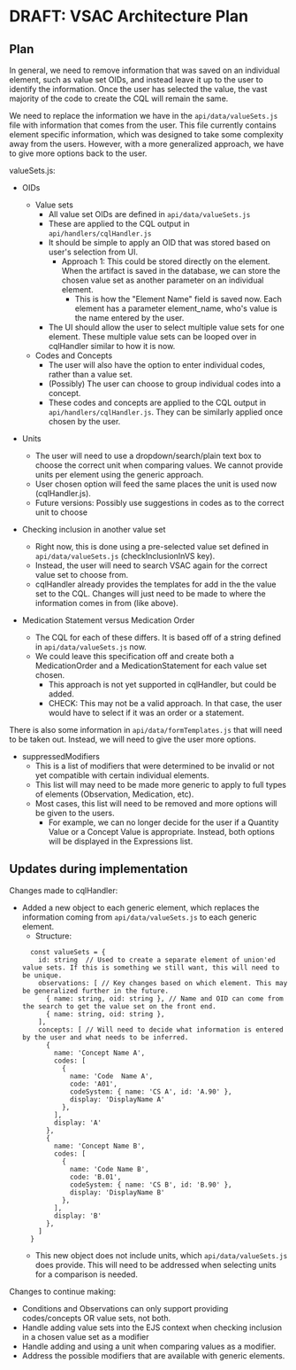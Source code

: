 # DRAFT: VSAC Architecture Plan

## Plan

In general, we need to remove information that was saved on an individual element, such as value set OIDs, and instead leave it up to the user to identify the information. Once the user has selected the value, the vast majority of the code to create the CQL will remain the same.

We need to replace the information we have in the `api/data/valueSets.js` file with information that comes from the user.
This file currently contains element specific information, which was designed to take some complexity away from the users.
However, with a more generalized approach, we have to give more options back to the user.

valueSets.js:

- OIDs
  - Value sets
    - All value set OIDs are defined in `api/data/valueSets.js`
    - These are applied to the CQL output in `api/handlers/cqlHandler.js`
    - It should be simple to apply an OID that was stored based on user's selection from UI.
      - Approach 1: This could be stored directly on the element. When the artifact is saved in the database, we can store the chosen value set as another parameter on an individual element.
        - This is how the "Element Name" field is saved now. Each element has a parameter element_name, who's value is the name entered by the user.
    - The UI should allow the user to select multiple value sets for one element. These multiple value sets can be looped over in cqlHandler similar to how it is now.
  - Codes and Concepts
    - The user will also have the option to enter individual codes, rather than a value set.
    - (Possibly) The user can choose to group individual codes into a concept.
    - These codes and concepts are applied to the CQL output in `api/handlers/cqlHandler.js`. They can be similarly applied once chosen by the user.


- Units
  - The user will need to use a dropdown/search/plain text box to choose the correct unit when comparing values. We cannot provide units per element using the generic approach.
  - User chosen option will feed the same places the unit is used now (cqlHandler.js).
  - Future versions: Possibly use suggestions in codes as to the correct unit to choose


- Checking inclusion in another value set
  - Right now, this is done using a pre-selected value set defined in `api/data/valueSets.js` (checkInclusionInVS key).
  - Instead, the user will need to search VSAC again for the correct value set to choose from.
  - cqlHandler already provides the templates for add in the the value set to the CQL. Changes will just need to be made to where the information comes in from (like above).


- Medication Statement versus Medication Order
  - The CQL for each of these differs. It is based off of a string defined in `api/data/valueSets.js` now.
  - We could leave this specification off and create both a MedicationOrder and a MedicationStatement for each value set chosen.
    - This approach is not yet supported in cqlHandler, but could be added.
    - CHECK: This may not be a valid approach. In that case, the user would have to select if it was an order or a statement.


There is also some information in `api/data/formTemplates.js` that will need to be taken out. Instead, we will need to give the user more options.

- suppressedModifiers
  - This is a list of modifiers that were determined to be invalid or not yet compatible with certain individual elements.
  - This list will may need to be made more generic to apply to full types of elements (Observation, Medication, etc).
  - Most cases, this list will need to be removed and more options will be given to the users. 
    - For example, we can no longer decide for the user if a Quantity Value or a Concept Value is appropriate. Instead, both options will be displayed in the Expressions list.


## Updates during implementation

Changes made to cqlHandler:
- Added a new object to each generic element, which replaces the information coming from `api/data/valueSets.js` to each generic element.
  - Structure:
  ```
    const valueSets = {
      id: string  // Used to create a separate element of union'ed value sets. If this is something we still want, this will need to be unique.
      observations: [ // Key changes based on which element. This may be generalized further in the future.
        { name: string, oid: string }, // Name and OID can come from the search to get the value set on the front end.
        { name: string, oid: string },
      ],
      concepts: [ // Will need to decide what information is entered by the user and what needs to be inferred.
        {
          name: 'Concept Name A',
          codes: [
            {
              name: 'Code  Name A',
              code: 'A01',
              codeSystem: { name: 'CS A', id: 'A.90' },
              display: 'DisplayName A'
            }, 
          ],
          display: 'A'
        },
        {
          name: 'Concept Name B',
          codes: [
            {
              name: 'Code Name B',
              code: 'B.01',
              codeSystem: { name: 'CS B', id: 'B.90' },
              display: 'DisplayName B'
            }, 
          ],
          display: 'B'
        },
      ]
    }
  ```
    - This new object does not include units, which `api/data/valueSets.js` does provide. This will need to be addressed when selecting units for a comparison is needed.

Changes to continue making:
- Conditions and Observations can only support providing codes/concepts OR value sets, not both.
- Handle adding value sets into the EJS context when checking inclusion in a chosen value set as a modifier
- Handle adding and using a unit when comparing values as a modifier.
- Address the possible modifiers that are available with generic elements.
